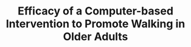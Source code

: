 ---
name: "Efficacy Of A Computer Based Intervention To"
title: "Efficacy of a Computer-based Intervention to Promote Walking in Older Adults"
project: null
event: "Annual Meeting of the American Geriatrics Society (abstract)"
authors:
- name: "Paasche-Orlow, M."
- name: "Silliman, R."
- name: "Winter, M."
- name: "Cheng, D."
- name: "Henault, L."
- name: "Bickmore, T."
year: 2012
resources:
- name: "ags12"
  src: "ags12.pdf"
external_url: null
draft: false
---